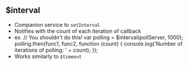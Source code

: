 ##  $interval

*    Companion service to `setInterval`
*    Notifies with the count of each iteration of callback
*    ex.
            // You shouldn't do this!
            var polling = $interval(pollServer, 1000);
            polling.then(func1, func2, function (count) {
                console.log('Number of iterations of polling: '
                    + count);
            });
*    Works similarly to `$timeout`
